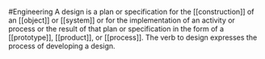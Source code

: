 #Engineering 
A design is a plan or specification for the [[construction]] of an [[object]] or [[system]] or for the implementation of an activity or process or the result of that plan or specification in the form of a [[prototype]], [[product]], or [[process]]. The verb to design expresses the process of developing a design.
